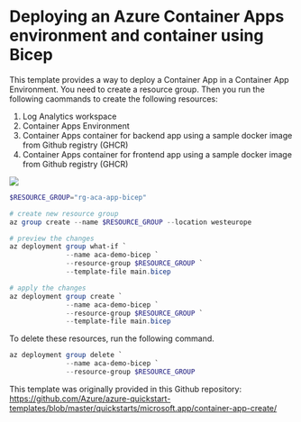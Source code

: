 # Deploying an Azure Container Apps environment and container using Bicep

This template provides a way to deploy a Container App in a Container App Environment.
You need to create a resource group. Then you run the following caommands to create the following resources:
1. Log Analytics workspace
2. Container Apps Environment
3. Container Apps container for backend app using a sample docker image from Github registry (GHCR)
3. Container Apps container for frontend app using a sample docker image from Github registry (GHCR)

![](images/resources.png)

```powershell
$RESOURCE_GROUP="rg-aca-app-bicep"

# create new resource group
az group create --name $RESOURCE_GROUP --location westeurope

# preview the changes
az deployment group what-if `
              --name aca-demo-bicep `
              --resource-group $RESOURCE_GROUP `
              --template-file main.bicep

# apply the changes
az deployment group create `
              --name aca-demo-bicep `
              --resource-group $RESOURCE_GROUP `
              --template-file main.bicep
```

To delete these resources, run the following command.

```powershell
az deployment group delete `
              --name aca-demo-bicep `
              --resource-group $RESOURCE_GROUP
```

This template was originally provided in this Github repository: https://github.com/Azure/azure-quickstart-templates/blob/master/quickstarts/microsoft.app/container-app-create/